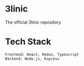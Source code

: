# 3linic

The official 3linic repository

# Tech Stack

```
Frontend: React, Redux, Typescript
Backend: Node.js, Express

```

